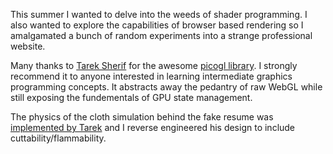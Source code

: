 This summer I wanted to delve into the weeds of shader programming.  I also wanted to explore the capabilities of browser based rendering so I amalgamated a bunch of random experiments into a strange professional website. 

Many thanks to <a href="https://github.com/tsherif">Tarek Sherif</a> for the awesome <a href="https://github.com/tsherif/picogl.js?files=1">picogl library</a>.  I strongly recommend it to anyone interested in learning intermediate graphics programming concepts.  It abstracts away the pedantry of raw WebGL while still exposing the fundementals of GPU state management.

The physics of the cloth simulation behind the fake resume was <a href="https://tsherif.github.io/picogl.js">implemented by Tarek</a> and I reverse engineered his design to include cuttability/flammability.
